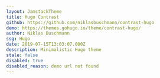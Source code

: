 ```yaml
---
layout: JamstackTheme
title: Hugo Contrast
github: https://github.com/niklasbuschmann/contrast-hugo
demo: https://themes.gohugo.io/theme/contrast-hugo/
author: Niklas Buschmann
ssg: Hugo
date: 2019-07-15T13:03:07.000Z
description: Minimalistic Hugo theme
stale: false
disabled: true
disabled_reason: demo url not found
---
```

